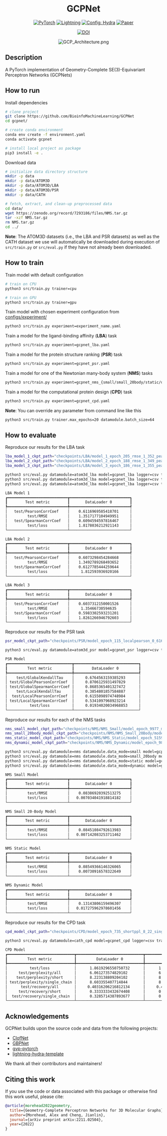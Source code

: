 <div align="center">

# GCPNet

<a href="https://pytorch.org/get-started/locally/"><img alt="PyTorch" src="https://img.shields.io/badge/PyTorch-ee4c2c?logo=pytorch&logoColor=white"></a>
<a href="https://pytorchlightning.ai/"><img alt="Lightning" src="https://img.shields.io/badge/-Lightning-792ee5?logo=pytorchlightning&logoColor=white"></a>
<a href="https://hydra.cc/"><img alt="Config: Hydra" src="https://img.shields.io/badge/Config-Hydra-89b8cd"></a>
[![Paper](http://img.shields.io/badge/arXiv-2211.02504-B31B1B.svg)](https://arxiv.org/abs/2211.02504)
<!-- [![Conference](http://img.shields.io/badge/AnyConference-year-4b44ce.svg)](https://papers.nips.cc/paper/2020) -->
[![DOI](https://zenodo.org/badge/DOI/10.5281/zenodo.7293186.svg)](https://doi.org/10.5281/zenodo.7293186)

![GCP_Architecture.png](./img/GCPNet.png)

</div>

## Description

A PyTorch implementation of Geometry-Complete SE(3)-Equivariant Perceptron Networks (GCPNets)

## How to run

Install dependencies

```bash
# clone project
git clone https://github.com/BioinfoMachineLearning/GCPNet
cd gcpnet/

# create conda environment
conda env create -f environment.yaml
conda activate gcpnet

# install local project as package
pip3 install -e .
```

Download data
```bash
# initialize data directory structure
mkdir -p data
mkdir -p data/ATOM3D
mkdir -p data/ATOM3D/LBA
mkdir -p data/ATOM3D/PSR
mkdir -p data/CATH

# fetch, extract, and clean-up preprocessed data
cd data/
wget https://zenodo.org/record/7293186/files/NMS.tar.gz
tar -xzf NMS.tar.gz
rm NMS.tar.gz
cd ../
```

**Note**: The ATOM3D datasets (i.e., the LBA and PSR datasets) as well as the CATH dataset we use will automatically be downloaded during execution of `src/train.py` or `src/eval.py` if they have not already been downloaded.

## How to train

Train model with default configuration

```bash
# train on CPU
python3 src/train.py trainer=cpu

# train on GPU
python3 src/train.py trainer=gpu
```

Train model with chosen experiment configuration from [configs/experiment/](configs/experiment/)

```bash
python3 src/train.py experiment=experiment_name.yaml
```

Train a model for the ligand-binding affinity (**LBA**) task

```bash
python3 src/train.py experiment=gcpnet_lba.yaml
```

Train a model for the protein structure ranking (**PSR**) task

```bash
python3 src/train.py experiment=gcpnet_psr.yaml
```

Train a model for one of the Newtonian many-body system (**NMS**) tasks

```bash
python3 src/train.py experiment=gcpnet_nms_{small/small_20body/static/dynamic}.yaml
```

Train a model for the computational protein design (**CPD**) task

```bash
python3 src/train.py experiment=gcpnet_cpd.yaml
```

**Note**: You can override any parameter from command line like this

```bash
python3 src/train.py trainer.max_epochs=20 datamodule.batch_size=64
```

## How to evaluate
Reproduce our results for the LBA task

```bash
lba_model_1_ckpt_path="checkpoints/LBA/model_1_epoch_205_rmse_1_352_pearson_0_612_spearman_0_609.ckpt"
lba_model_2_ckpt_path="checkpoints/LBA/model_2_epoch_188_rmse_1_349_pearson_0_607_spearman_0_613.ckpt"
lba_model_3_ckpt_path="checkpoints/LBA/model_3_epoch_186_rmse_1_355_pearson_0_604_spearman_0_598.ckpt"

python3 src/eval.py datamodule=atom3d_lba model=gcpnet_lba logger=csv trainer.accelerator=gpu trainer.devices=1 ckpt_path="$lba_model_1_ckpt_path"
python3 src/eval.py datamodule=atom3d_lba model=gcpnet_lba logger=csv trainer.accelerator=gpu trainer.devices=1 ckpt_path="$lba_model_2_ckpt_path"
python3 src/eval.py datamodule=atom3d_lba model=gcpnet_lba logger=csv trainer.accelerator=gpu trainer.devices=1 ckpt_path="$lba_model_3_ckpt_path"
```

```bash
LBA Model 1
┏━━━━━━━━━━━━━━━━━━━━━━━━━━━┳━━━━━━━━━━━━━━━━━━━━━━━━━━━┓
┃        Test metric        ┃       DataLoader 0        ┃
┡━━━━━━━━━━━━━━━━━━━━━━━━━━━╇━━━━━━━━━━━━━━━━━━━━━━━━━━━┩
│   test/PearsonCorrCoef    │    0.6116969585418701     │
│         test/RMSE         │    1.3517177104949951     │
│   test/SpearmanCorrCoef   │    0.6094594597816467     │
│         test/loss         │    1.8178036212921143     │
└───────────────────────────┴───────────────────────────┘

LBA Model 2
┏━━━━━━━━━━━━━━━━━━━━━━━━━━━┳━━━━━━━━━━━━━━━━━━━━━━━━━━━┓
┃        Test metric        ┃       DataLoader 0        ┃
┡━━━━━━━━━━━━━━━━━━━━━━━━━━━╇━━━━━━━━━━━━━━━━━━━━━━━━━━━┩
│   test/PearsonCorrCoef    │    0.6073298454284668     │
│         test/RMSE         │    1.3492789268493652     │
│   test/SpearmanCorrCoef   │    0.6127785444259644     │
│         test/loss         │     1.812593936920166     │
└───────────────────────────┴───────────────────────────┘

LBA Model 3
┏━━━━━━━━━━━━━━━━━━━━━━━━━━━┳━━━━━━━━━━━━━━━━━━━━━━━━━━━┓
┃        Test metric        ┃       DataLoader 0        ┃
┡━━━━━━━━━━━━━━━━━━━━━━━━━━━╇━━━━━━━━━━━━━━━━━━━━━━━━━━━┩
│   test/PearsonCorrCoef    │    0.6037312150001526     │
│         test/RMSE         │     1.35466730594635      │
│   test/SpearmanCorrCoef   │    0.5983302593231201     │
│         test/loss         │    1.8261266946792603     │
└───────────────────────────┴───────────────────────────┘
```

Reproduce our results for the PSR task

```bash
psr_model_ckpt_path="checkpoints/PSR/model_epoch_115_localpearson_0_616_localspearman_0_532_localkendall_0_385_globalpearson_0_871_globalspearman_0_869_globalkendall_0_676.ckpt"

python3 src/eval.py datamodule=atom3d_psr model=gcpnet_psr logger=csv trainer.accelerator=gpu trainer.devices=1 ckpt_path="$psr_model_ckpt_path"
```

```bash
PSR Model
┏━━━━━━━━━━━━━━━━━━━━━━━━━━━━━┳━━━━━━━━━━━━━━━━━━━━━━━━━━━━━┓
┃         Test metric         ┃        DataLoader 0         ┃
┡━━━━━━━━━━━━━━━━━━━━━━━━━━━━━╇━━━━━━━━━━━━━━━━━━━━━━━━━━━━━┩
│    test/GlobalKendallTau    │     0.6764563159385293      │
│ test/GlobalPearsonCorrCoef  │     0.8706125931497829      │
│ test/GlobalSpearmanCorrCoef │     0.8685365401327472      │
│    test/LocalKendallTau     │     0.3854801857584887      │
│  test/LocalPearsonCorrCoef  │     0.6155098974748984      │
│ test/LocalSpearmanCorrCoef  │     0.5341097968923214      │
│          test/loss          │     0.01934020034968853     │
└─────────────────────────────┴─────────────────────────────┘
```

Reproduce our results for each of the NMS tasks

```bash
nms_small_model_ckpt_path="checkpoints/NMS/NMS_Small/model_epoch_9977_mse_0_0070.ckpt"
nms_small_20body_model_ckpt_path="checkpoints/NMS/NMS_Small_20Body/model_epoch_10087_mse_0_0071.ckpt"
nms_static_model_ckpt_path="checkpoints/NMS/NMS_Static/model_epoch_5159_mse_0_0073.ckpt"
nms_dynamic_model_ckpt_path="checkpoints/NMS/NMS_Dynamic/model_epoch_9825_mse_0_0173.ckpt"

python3 src/eval.py datamodule=nms datamodule.data_mode=small model=gcpnet_nms logger=csv trainer.accelerator=gpu trainer.devices=1 ckpt_path="$nms_small_model_ckpt_path"
python3 src/eval.py datamodule=nms datamodule.data_mode=small_20body model=gcpnet_nms logger=csv trainer.accelerator=gpu trainer.devices=1 ckpt_path="$nms_small_20body_model_ckpt_path"
python3 src/eval.py datamodule=nms datamodule.data_mode=static model=gcpnet_nms logger=csv trainer.accelerator=gpu trainer.devices=1 ckpt_path="$nms_static_model_ckpt_path"
python3 src/eval.py datamodule=nms datamodule.data_mode=dynamic model=gcpnet_nms logger=csv trainer.accelerator=gpu trainer.devices=1 ckpt_path="$nms_dynamic_model_ckpt_path"
```

```bash
NMS Small Model
┏━━━━━━━━━━━━━━━━━━━━━━━━━━━┳━━━━━━━━━━━━━━━━━━━━━━━━━━━┓
┃        Test metric        ┃       DataLoader 0        ┃
┡━━━━━━━━━━━━━━━━━━━━━━━━━━━╇━━━━━━━━━━━━━━━━━━━━━━━━━━━┩
│         test/RMSE         │    0.08386920392513275    │
│         test/loss         │   0.007034041918814182    │
└───────────────────────────┴───────────────────────────┘

NMS Small 20-Body Model
┏━━━━━━━━━━━━━━━━━━━━━━━━━━━┳━━━━━━━━━━━━━━━━━━━━━━━━━━━┓
┃        Test metric        ┃       DataLoader 0        ┃
┡━━━━━━━━━━━━━━━━━━━━━━━━━━━╇━━━━━━━━━━━━━━━━━━━━━━━━━━━┩
│         test/RMSE         │    0.08451084792613983    │
│         test/loss         │   0.007142083253711462    │
└───────────────────────────┴───────────────────────────┘

NMS Static Model
┏━━━━━━━━━━━━━━━━━━━━━━━━━━━┳━━━━━━━━━━━━━━━━━━━━━━━━━━━┓
┃        Test metric        ┃       DataLoader 0        ┃
┡━━━━━━━━━━━━━━━━━━━━━━━━━━━╇━━━━━━━━━━━━━━━━━━━━━━━━━━━┩
│         test/RMSE         │    0.08549366146326065    │
│         test/loss         │    0.00730916578322649    │
└───────────────────────────┴───────────────────────────┘

NMS Dynamic Model
┏━━━━━━━━━━━━━━━━━━━━━━━━━━━┳━━━━━━━━━━━━━━━━━━━━━━━━━━━┓
┃        Test metric        ┃       DataLoader 0        ┃
┡━━━━━━━━━━━━━━━━━━━━━━━━━━━╇━━━━━━━━━━━━━━━━━━━━━━━━━━━┩
│         test/RMSE         │    0.13143806159496307    │
│         test/loss         │   0.017275962978601456    │
└───────────────────────────┴───────────────────────────┘
```

Reproduce our results for the CPD task

```bash
cpd_model_ckpt_path="checkpoints/CPD/model_epoch_735_shortppl_8_22_singlechainppl_8_60_allppl_6_06_shortrecov_33_33_singlechainrecov_32_86_allrecov_40_32.ckpt"

python3 src/eval.py datamodule=cath_cpd model=gcpnet_cpd logger=csv trainer.accelerator=gpu trainer.devices=1 ckpt_path="$cpd_model_ckpt_path"
```

```bash
CPD Model
┏━━━━━━━━━━━━━━━━━━━━━━━━━━━━━━┳━━━━━━━━━━━━━━━━━━━━━━━━━━━━━━┳━━━━━━━━━━━━━━━━━━━━━━━━━━━━━━┳━━━━━━━━━━━━━━━━━━━━━━━━━━━━━━┓
┃         Test metric          ┃         DataLoader 0         ┃         DataLoader 1         ┃         DataLoader 2         ┃
┡━━━━━━━━━━━━━━━━━━━━━━━━━━━━━━╇━━━━━━━━━━━━━━━━━━━━━━━━━━━━━━╇━━━━━━━━━━━━━━━━━━━━━━━━━━━━━━╇━━━━━━━━━━━━━━━━━━━━━━━━━━━━━━┩
│          test/loss           │      1.8619296550750732      │      1.8619296550750732      │      1.8619296550750732      │
│     test/perplexity/all      │      6.061273574829102       │      6.061273574829102       │      6.061273574829102       │
│    test/perplexity/short     │      8.223138809204102       │      8.223138809204102       │      8.223138809204102       │
│ test/perplexity/single_chain │      8.603355407714844       │      8.603355407714844       │      8.603355407714844       │
│      test/recovery/all       │     0.40316206216812134      │     0.40316206216812134      │     0.40316206216812134      │
│     test/recovery/short      │      0.3333333432674408      │      0.3333333432674408      │      0.3333333432674408      │
│  test/recovery/single_chain  │      0.3285714387893677      │      0.3285714387893677      │      0.3285714387893677      │
└──────────────────────────────┴──────────────────────────────┴──────────────────────────────┴──────────────────────────────┘
```

## Acknowledgements

GCPNet builds upon the source code and data from the following projects:

* [ClofNet](https://github.com/mouthful/ClofNet)
* [GBPNet](https://github.com/sarpaykent/GBPNet)
* [gvp-pytorch](https://github.com/drorlab/gvp-pytorch)
* [lightning-hydra-template](https://github.com/ashleve/lightning-hydra-template)

We thank all their contributors and maintainers!


## Citing this work

If you use the code or data associated with this package or otherwise find this work useful, please cite:

```bibtex
@article{morehead2022geometry,
  title={Geometry-Complete Perceptron Networks for 3D Molecular Graphs},
  author={Morehead, Alex and Cheng, Jianlin},
  journal={arXiv preprint arXiv:2211.02504},
  year={2022}
}
```
